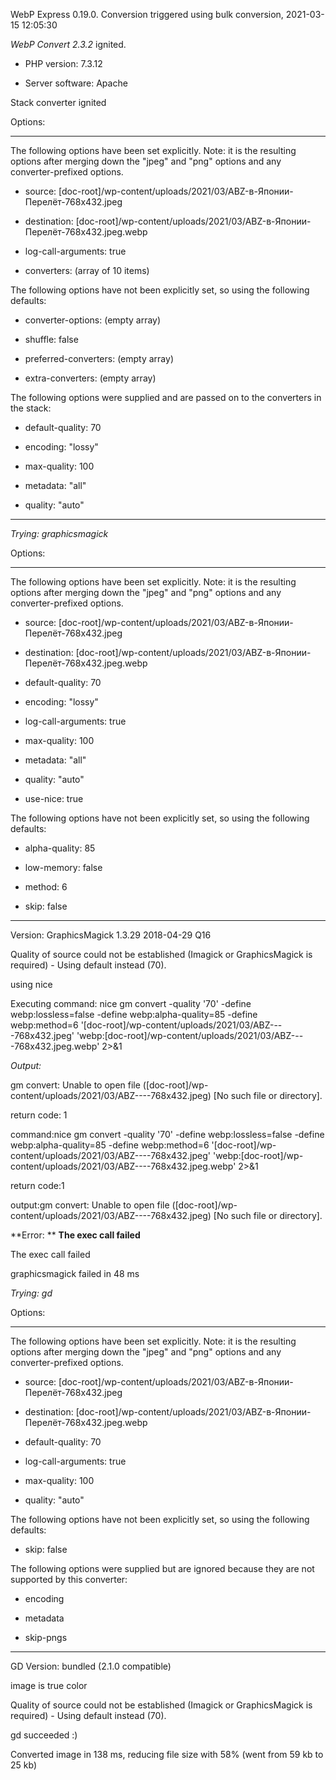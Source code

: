 WebP Express 0.19.0. Conversion triggered using bulk conversion, 2021-03-15 12:05:30

*WebP Convert 2.3.2*  ignited.
- PHP version: 7.3.12
- Server software: Apache

Stack converter ignited

Options:
------------
The following options have been set explicitly. Note: it is the resulting options after merging down the "jpeg" and "png" options and any converter-prefixed options.
- source: [doc-root]/wp-content/uploads/2021/03/ABZ-в-Японии-Перелёт-768x432.jpeg
- destination: [doc-root]/wp-content/uploads/2021/03/ABZ-в-Японии-Перелёт-768x432.jpeg.webp
- log-call-arguments: true
- converters: (array of 10 items)

The following options have not been explicitly set, so using the following defaults:
- converter-options: (empty array)
- shuffle: false
- preferred-converters: (empty array)
- extra-converters: (empty array)

The following options were supplied and are passed on to the converters in the stack:
- default-quality: 70
- encoding: "lossy"
- max-quality: 100
- metadata: "all"
- quality: "auto"
------------


*Trying: graphicsmagick* 

Options:
------------
The following options have been set explicitly. Note: it is the resulting options after merging down the "jpeg" and "png" options and any converter-prefixed options.
- source: [doc-root]/wp-content/uploads/2021/03/ABZ-в-Японии-Перелёт-768x432.jpeg
- destination: [doc-root]/wp-content/uploads/2021/03/ABZ-в-Японии-Перелёт-768x432.jpeg.webp
- default-quality: 70
- encoding: "lossy"
- log-call-arguments: true
- max-quality: 100
- metadata: "all"
- quality: "auto"
- use-nice: true

The following options have not been explicitly set, so using the following defaults:
- alpha-quality: 85
- low-memory: false
- method: 6
- skip: false
------------

Version: GraphicsMagick 1.3.29 2018-04-29 Q16 
Quality of source could not be established (Imagick or GraphicsMagick is required) - Using default instead (70).
using nice
Executing command: nice gm convert -quality '70' -define webp:lossless=false -define webp:alpha-quality=85 -define webp:method=6 '[doc-root]/wp-content/uploads/2021/03/ABZ----768x432.jpeg' 'webp:[doc-root]/wp-content/uploads/2021/03/ABZ----768x432.jpeg.webp' 2>&1

*Output:* 
gm convert: Unable to open file ([doc-root]/wp-content/uploads/2021/03/ABZ----768x432.jpeg) [No such file or directory].

return code: 1
command:nice gm convert -quality '70' -define webp:lossless=false -define webp:alpha-quality=85 -define webp:method=6 '[doc-root]/wp-content/uploads/2021/03/ABZ----768x432.jpeg' 'webp:[doc-root]/wp-content/uploads/2021/03/ABZ----768x432.jpeg.webp' 2>&1
return code:1
output:gm convert: Unable to open file ([doc-root]/wp-content/uploads/2021/03/ABZ----768x432.jpeg) [No such file or directory].

**Error: ** **The exec call failed** 
The exec call failed
graphicsmagick failed in 48 ms

*Trying: gd* 

Options:
------------
The following options have been set explicitly. Note: it is the resulting options after merging down the "jpeg" and "png" options and any converter-prefixed options.
- source: [doc-root]/wp-content/uploads/2021/03/ABZ-в-Японии-Перелёт-768x432.jpeg
- destination: [doc-root]/wp-content/uploads/2021/03/ABZ-в-Японии-Перелёт-768x432.jpeg.webp
- default-quality: 70
- log-call-arguments: true
- max-quality: 100
- quality: "auto"

The following options have not been explicitly set, so using the following defaults:
- skip: false

The following options were supplied but are ignored because they are not supported by this converter:
- encoding
- metadata
- skip-pngs
------------

GD Version: bundled (2.1.0 compatible)
image is true color
Quality of source could not be established (Imagick or GraphicsMagick is required) - Using default instead (70).
gd succeeded :)

Converted image in 138 ms, reducing file size with 58% (went from 59 kb to 25 kb)
